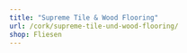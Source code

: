 ```yaml
---
title: "Supreme Tile & Wood Flooring"
url: /cork/supreme-tile-und-wood-flooring/
shop: Fliesen
---
```

